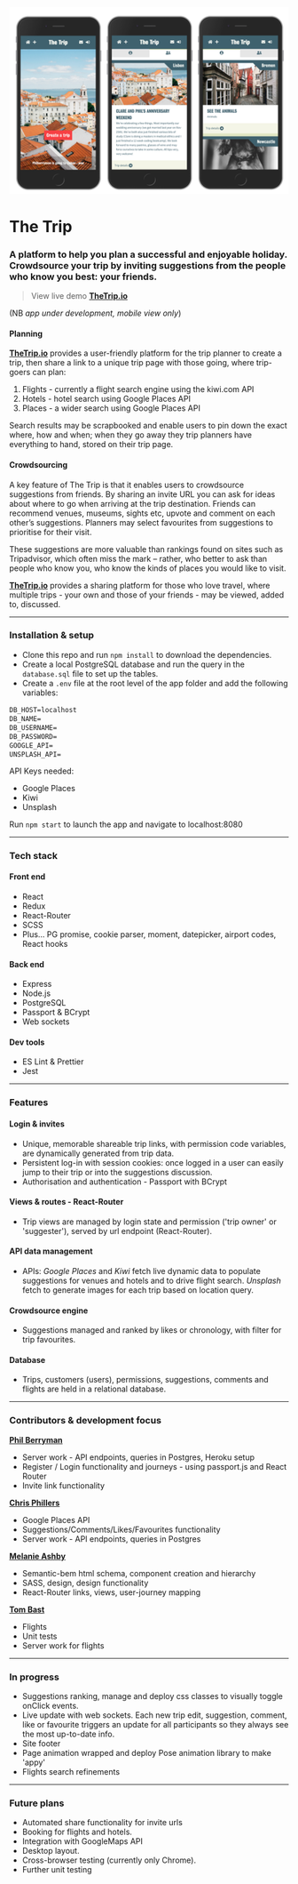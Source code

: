 ![Screenshot](./static/images/trip-views.png)

# The Trip

### A platform to help you plan a successful and enjoyable holiday. Crowdsource your trip by inviting suggestions from the people who know you best: your friends.

> View live demo **[TheTrip.io](https://www.thetrip.io/)**

(NB _app under development, mobile view only_) 

#### Planning ####

**[TheTrip.io](https://www.thetrip.io/)** provides a user-friendly platform for the trip planner to create a trip, then share a link to a unique trip page with those going, where trip-goers can plan:

1. Flights - currently a flight search engine using the kiwi.com API
2. Hotels - hotel search using Google Places API
3. Places - a wider search using Google Places API

Search results may be scrapbooked and enable users to pin down the exact where, how and when; when they go away they trip planners have everything to hand, stored on their trip page.

#### Crowdsourcing

A key feature of The Trip is that it enables users to crowdsource suggestions from friends.
By sharing an invite URL you can ask for ideas about where to go when arriving at the trip destination. Friends can recommend venues, museums, sights etc, upvote and comment on each other’s suggestions. Planners may select favourites from suggestions to prioritise for their visit.

These suggestions are more valuable than rankings found on sites such as Tripadvisor, which often miss the mark – rather, who better to ask than people who know you, who know the kinds of places you would like to visit.

**[TheTrip.io](https://www.thetrip.io/)** provides a sharing platform for those who love travel, where multiple trips - your own and those of your friends - may be viewed, added to, discussed.

---

### Installation & setup

- Clone this repo and run `npm install` to download the dependencies.
- Create a local PostgreSQL database and run the query in the `database.sql` file to set up the tables.
- Create a `.env` file at the root level of the app folder and add the following variables:

```
DB_HOST=localhost
DB_NAME=
DB_USERNAME=
DB_PASSWORD=
GOOGLE_API=
UNSPLASH_API=
```

API Keys needed:

- Google Places
- Kiwi
- Unsplash

Run `npm start` to launch the app and navigate to localhost:8080

---

### Tech stack

#### Front end

- React
- Redux
- React-Router
- SCSS
- Plus&hellip; PG promise, cookie parser, moment, datepicker, airport codes, React hooks

#### Back end

- Express
- Node.js
- PostgreSQL
- Passport &amp; BCrypt
- Web sockets

#### Dev tools

- ES Lint &amp; Prettier
- Jest

---

### Features

#### Login &amp; invites

- Unique, memorable shareable trip links, with permission code variables, are dynamically generated from trip data.
- Persistent log-in with session cookies: once logged in a user can easily jump to their trip or into the suggestions discussion.
- Authorisation and authentication - Passport with BCrypt

#### Views &amp; routes - React-Router

- Trip views are managed by login state and permission ('trip owner' or 'suggester'), served by url endpoint (React-Router).

#### API data management

- APIs: _Google Places_ and _Kiwi_ fetch live dynamic data to populate suggestions for venues and hotels and to drive flight search. _Unsplash_ fetch to generate images for each trip based on location query.

#### Crowdsource engine

- Suggestions managed and ranked by likes or chronology, with filter for trip favourites.

#### Database

- Trips, customers (users), permissions, suggestions, comments and flights are held in a relational database.

---

### Contributors &amp; development focus

**[Phil Berryman](https://github.com/philberryman)**
- Server work - API endpoints, queries in Postgres, Heroku setup
- Register / Login functionality and journeys - using passport.js and React Router
- Invite link functionality

**[Chris Phillers](https://github.com/chrisphillers)**
- Google Places API
- Suggestions/Comments/Likes/Favourites functionality
- Server work - API endpoints, queries in Postgres

**[Melanie Ashby](https://github.com/lemonydesign)**
- Semantic-bem html schema, component creation and hierarchy 
- SASS, design, design functionality
- React-Router links, views, user-journey mapping

**[Tom Bast](https://github.com/tomjbast)**
- Flights
- Unit tests
- Server work for flights

---

### In progress

- Suggestions ranking, manage and deploy css classes to visually toggle onClick events.
- Live update with web sockets. Each new trip edit, suggestion, comment, like or favourite triggers an update for all participants so they always see the most up-to-date info.
- Site footer
- Page animation wrapped and deploy Pose animation library to make 'appy'
- Flights search refinements

---

### Future plans

- Automated share functionality for invite urls
- Booking for flights and hotels.
- Integration with GoogleMaps API
- Desktop layout.
- Cross-browser testing (currently only Chrome).
- Further unit testing
